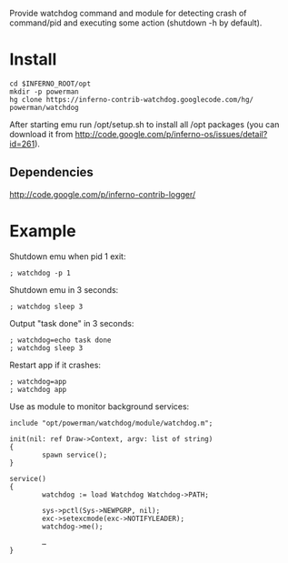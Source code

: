 Provide watchdog command and module for detecting crash of command/pid and executing some action (shutdown -h by default).

# Install #

```
cd $INFERNO_ROOT/opt
mkdir -p powerman
hg clone https://inferno-contrib-watchdog.googlecode.com/hg/ powerman/watchdog
```

After starting emu run /opt/setup.sh to install all /opt packages (you can download it from http://code.google.com/p/inferno-os/issues/detail?id=261).

## Dependencies ##

http://code.google.com/p/inferno-contrib-logger/

# Example #

Shutdown emu when pid 1 exit:

```
; watchdog -p 1
```

Shutdown emu in 3 seconds:

```
; watchdog sleep 3
```

Output "task done" in 3 seconds:

```
; watchdog=echo task done
; watchdog sleep 3
```

Restart app if it crashes:

```
; watchdog=app
; watchdog app
```

Use as module to monitor background services:

```
include "opt/powerman/watchdog/module/watchdog.m";

init(nil: ref Draw->Context, argv: list of string)
{
        spawn service();
}

service()
{
        watchdog := load Watchdog Watchdog->PATH;

        sys->pctl(Sys->NEWPGRP, nil);
        exc->setexcmode(exc->NOTIFYLEADER);
        watchdog->me();

        …
}
```